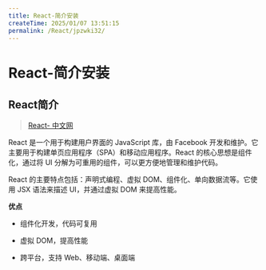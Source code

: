 ```yaml
---
title: React-简介安装
createTime: 2025/01/07 13:51:15
permalink: /React/jpzwki32/
---
```


# React-简介安装

## React简介

> [React- 中文网](https://zh-hans.react.dev/learn)

React 是一个用于构建用户界面的 JavaScript 库，由 Facebook 开发和维护。它主要用于构建单页应用程序（SPA）和移动应用程序。React 的核心思想是组件化，通过将 UI 分解为可重用的组件，可以更方便地管理和维护代码。


React 的主要特点包括：声明式编程、虚拟 DOM、组件化、单向数据流等。它使用 JSX 语法来描述 UI，并通过虚拟 DOM 来提高性能。


**优点**

-  组件化开发，代码可复用
-  虚拟 DOM，提高性能

-  跨平台，支持 Web、移动端、桌面端